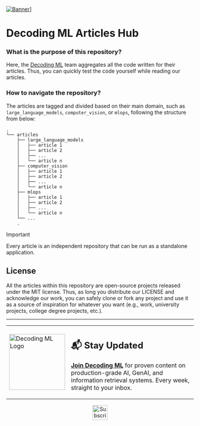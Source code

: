 [![Banner](https://github.com/user-attachments/assets/ff15b0b3-8a2e-4db7-a324-7e60109092d9)](https://decodingml.substack.com/)]

# Decoding ML Articles Hub

### What is the purpose of this repository?

Here, the [Decoding ML](https://decodingml.substack.com/) team aggregates all the code written for their articles. Thus, you can quickly test the code yourself while reading our articles.

### How to navigate the repository?

The articles are tagged and divided based on their main domain, such as `large_language_models`, `computer_vision`, or `mlops`, following the structure from below: 

```
.
└── articles
    ├── large_language_models
    │   ├── article 1
    │   ├── article 2
    │   ├── ...
    │   └── article n
    ├── computer_vision
    │   ├── article 1
    │   ├── article 2
    │   ├── ...
    │   └── article n
    ├── mlops
    │   ├── article 1
    │   ├── article 2
    │   ├── ...
    │   └── article n
    └── ...
    .
```

> [!IMPORTANT]  
> Every article is an independent repository that can be run as a standalone application. 

## License

All the articles within this repository are open-source projects released under the MIT license. Thus, as long you distribute our LICENSE and acknowledge our work, you can safely clone or fork any project and use it as a source of inspiration for whatever you want (e.g., work, university projects, college degree projects, etc.).

----

<table style="border-collapse: collapse; border: none;">
  <tr style="border: none;">
    <td width="20%" style="border: none;">
      <a href="https://decodingml.substack.com/" aria-label="Decoding ML">
        <img src="https://github.com/user-attachments/assets/f2f2f9c0-54b7-4ae3-bf8d-23a359c86982" alt="Decoding ML Logo" width="150"/>
      </a>
    </td>
    <td width="80%" style="border: none;">
      <div>
        <h2>📬 Stay Updated</h2>
        <p><b><a href="https://decodingml.substack.com/">Join Decoding ML</a></b> for proven content on production-grade AI, GenAI, and information retrieval systems. Every week, straight to your inbox.</p>
      </div>
    </td>
  </tr>
</table>

<p align="center">
  <a href="https://decodingml.substack.com/">
    <img src="https://img.shields.io/static/v1?label&logo=substack&message=Subscribe Now&style=for-the-badge&color=black&scale=2" alt="Subscribe Now" height="40">
  </a>
</p>
